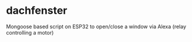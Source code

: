 # dachfenster
Mongoose based script on ESP32 to open/close a window via Alexa (relay controlling a motor)
